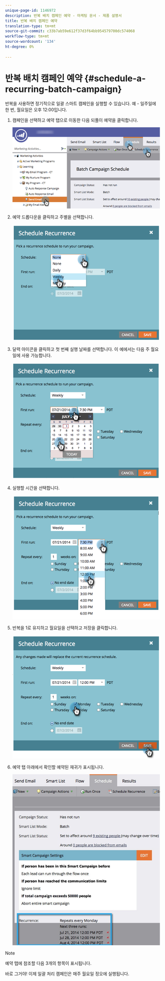 ```yaml
---
unique-page-id: 1146972
description: 반복 배치 캠페인 예약 - 마케팅 문서 - 제품 설명서
title: 반복 배치 캠페인 예약
translation-type: tm+mt
source-git-commit: c33b7ab59e612f37d3f64bb954579700dc574068
workflow-type: tm+mt
source-wordcount: '134'
ht-degree: 0%

---
```



# 반복 배치 캠페인 예약 {#schedule-a-recurring-batch-campaign}

반복을 사용하면 정기적으로 일괄 스마트 캠페인을 실행할 수 있습니다. 예 - 일주일에 한 번, 월요일은 오후 12:00입니다.

1. 캠페인을 선택하고 예약 탭으로 이동한 다음 되풀이 예약을 클릭합니다.

   ![](assets/recurrencehands-sendemail.png)

1. 예약 드롭다운을 클릭하고 주별을 선택합니다.

   ![](assets/image2014-9-22-11-3a41-3a42.png)

1. 달력 아이콘을 클릭하고 첫 번째 실행 날짜를 선택합니다. 이 예에서는 다음 주 월요일에 사용 가능합니다.

   ![](assets/image2014-9-22-11-3a41-3a46.png)

1. 실행할 시간을 선택합니다.

   ![](assets/image2014-9-22-11-3a41-3a49.png)

1. 반복을 1로 유지하고 월요일을 선택하고 저장을 클릭합니다.

   ![](assets/image2014-9-22-11-3a41-3a53.png)

1. 예약 탭 아래에서 확인할 예약된 재귀가 표시됩니다.

   ![](assets/recurrence.jpg)

>[!NOTE]
>
>예약 탭에 참조할 다음 3개의 항목이 표시됩니다.

바로 그거야! 이제 일괄 처리 캠페인은 매주 월요일 정오에 실행됩니다.